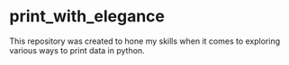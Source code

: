 # print_with_elegance
This repository was created to hone my skills when it comes to exploring various ways to print data in python.
